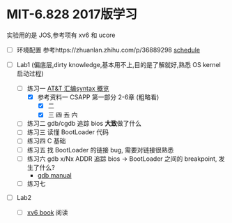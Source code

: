 # MIT-6.828 2017版学习

实验用的是 JOS,参考项有 xv6 和 ucore

- [ ] 环境配置
参考https://zhuanlan.zhihu.com/p/36889298
[schedule](https://pdos.csail.mit.edu/6.828/2017/schedule.html)

- [ ] Lab1 (偏底层,dirty knowledge,基本用不上,目的是了解就好,熟悉 OS kernel启动过程)
  - [ ] 练习一 [AT&T 汇编syntax 概览](http://www.delorie.com/djgpp/doc/brennan/brennan_att_inline_djgpp.html)
      - [x] 参考资料一 CSAPP 第一部分 2-6章 (粗略看)
        - [x] 二
        - [x] 三
          ~~四~~
          ~~五~~
          ~~六~~
  - [ ] 练习二 gdb/cgdb 追踪 bios **大致**做了什么
  - [ ] 练习三 读懂 BootLoader 代码
  - [ ] 练习四 C 基础
  - [ ] 练习五 找 BootLoader 的链接 bug, 需要对链接很熟悉
  - [ ] 练习六 gdb x/Nx ADDR 追踪 bios -> BootLoader 之间的 breakpoint, 发生了什么?
    - [gdb manual](https://sourceware.org/gdb/current/onlinedocs/gdb/Memory.html)
  - [ ] 练习七 

- [ ] Lab2
  - [ ] [xv6 book](https://pdos.csail.mit.edu/6.828/2017/xv6/book-rev10.pdf) 阅读
